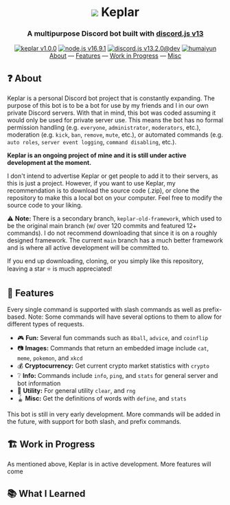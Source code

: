 <h1 align="center">
  <br>
  <a href="https://github.com/humaiyun/Keplar"><img src="https://i.imgur.com/elGCHSV.png"></a>
  Keplar
</h1>
<h3 align=center>A multipurpose Discord bot built with <a href=https://discord.js.org/#/>discord.js v13</a></h3>

<div align="center">
  <a href="https://github.com/humaiyun/Keplar/#readme"><img src="https://i.imgur.com/KaLFwxa.png" alt="keplar v1.0.0"></a>
  <a href="https://nodejs.org/en/" target="_blank"><img src="https://i.imgur.com/uvlgpbh.png" alt="node.js v16.9.1"></a>
  <a href="https://github.com/discordjs" target="_blank"><img src="https://i.imgur.com/Llwof2G.png" alt="discord.js v13.2.0@dev"></a>
  <a href="https://github.com/humaiyun" target="_blank"><img src="https://i.imgur.com/gtuq1SA.png" alt="humaiyun"></a>
</div>

<div align="center">
  <a href="#about">About</a>
  — 
  <a href="#features">Features</a>
  — 
  <a href="#work-in-progress">Work in Progress</a>
  — 
  <a href="#misc">Misc</a>
</div>


## ❓ About
Keplar is a personal Discord bot project that is constantly expanding. The purpose of this bot is to be a bot for use by my friends and I in our own private Discord servers. With that in mind, this bot was coded assuming it would only be used for private server use. This means the bot has no formal permission handling (e.g. `everyone`, `administrator`, `moderators`, etc.), moderation (e.g. `kick`, `ban`, `remove`, `mute`, etc.), or automated commands (e.g. `auto roles`, `server event logging`, `command disabling`, etc.). 

<strong>Keplar is an ongoing project of mine and it is still under active development at the moment.</strong>

I don't intend to advertise Keplar or get people to add it to their servers, as this is just a project. However, if you want to use Keplar, my recommendation is to download the source code (.zip), or clone the repository to make this a local bot on your computer. Feel free to modify the source code to your liking.

⚠ <strong>Note: </strong>There is a secondary branch, `keplar-old-framework`, which used to be the original main branch (w/ over 120 commits and featured 12+ commands). I do not recommend downloading that since it is on a roughly designed framework. The current `main` branch has a much better framework and is where all active development will be committed to. 

If you end up downloading, cloning, or you simply like this repository, leaving a star ⭐ is much appreciated!


## 📃 Features
Every single command is supported with slash commands as well as prefix-based. Note: Some commands will have several options to them to allow for different types of requests.

* 🎮 **Fun:** Several fun commands such as `8ball`, `advice`, and `coinflip`
* 📷 **Images:** Commands that return an embedded image include `cat`, `meme`, `pokemon`, and `xkcd`
* 💰 **Cryptocurrency:** Get current crypto market statistics with `crypto`
* ❔ **Info:** Commands include `info`, `ping`, and `stats` for general server and bot information
* 🔧 **Utility:** For general utility `clear`, and `rng`
* 🪀 **Misc:** Get the definitions of words with `define`, and `stats`

This bot is still in very early development. More commands will be added in the future, with support for both slash, and prefix commands.


## 🏗 Work in Progress
As mentioned above, Keplar is in active development. More features will come 

## 📚 What I Learned
  

